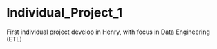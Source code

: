 # Individual_Project_1
First individual project develop in Henry, with focus in Data Engineering (ETL)
